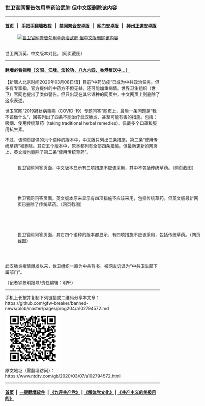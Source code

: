 ### 世卫官网警告勿用草药治武肺 但中文版删除该内容
------------------------

#### [首页](https://github.com/gfw-breaker/banned-news/blob/master/README.md) &nbsp;&nbsp;|&nbsp;&nbsp; [手把手翻墙教程](https://github.com/gfw-breaker/guides/wiki) &nbsp;&nbsp;|&nbsp;&nbsp; [禁闻聚合安卓版](https://github.com/gfw-breaker/bn-android) &nbsp;&nbsp;|&nbsp;&nbsp; [网门安卓版](https://github.com/oGate2/oGate) &nbsp;&nbsp;|&nbsp;&nbsp; [神州正道安卓版](https://github.com/SzzdOgate/update) 



<div><div class="featured_image">
 <a href="https://i.ntdtv.com/assets/uploads/2020/03/Untitled-3-copy.jpg" target="_blank">
  <figure>
   <img alt="世卫官网警告勿用草药治武肺 但中文版删除该内容" src="https://i.ntdtv.com/assets/uploads/2020/03/Untitled-3-copy.jpg"/>
  </figure><br/>
 </a>
 <span class="caption">
  世卫网页英、中文版本对比。（网页截图）
 </span>
</div>
</div><hr/>

#### [翻墙必看视频（文昭、江峰、法轮功、八九六四、香港反送中...）](https://github.com/gfw-breaker/banned-news/blob/master/pages/link3.md)

<div><div class="post_content" itemprop="articleBody">
 <p>
  【新唐人北京时间2020年03月08日讯】目前“中药防疫”已成为中共政治任务。但多有专家指，官方提供的中药方不但无益，还可能加重病情。世界卫生组织（世卫）官网也提出了类似警告。但只出现在其它语种的网页中，中文网页上则删除了这条表述。
 </p>
 <p>
  世卫官网“2019冠状病毒病（COVID-19）专题问答”网页上，最后一条问题是“我不该做什么”，回答列出了四条不能治疗武汉肺炎、甚至可能有害的措施。包括：吸烟、使用传统草药（taking traditional herbal remedies）、佩戴多个口罩和服用抗生素。
 </p>
 <p>
  不过，该网页提供的六个语种的版本中，中文版只列出三条措施，第二条“使用传统草药”被删除。其它五个版本中，原本都列有全部四条措施。但最新更新的网页上，英文版也删除了第二条“使用传统草药”。
 </p>
 <figure class="wp-caption aligncenter" id="attachment_102794575" style="width: 600px">
  <img alt="" class="wp-image-102794575 size-medium" src="https://i.ntdtv.com/assets/uploads/2020/03/ESgrGcNXkAE2YTr-600x1299.jpg">
   <br/><figcaption class="wp-caption-text">
    世卫官网问答页面，中文版本显示有三项措施不应该采用，其中不包括传统草药。（网页截图）
   </figcaption><br/>
  </img>
 </figure><br/>
 <p>
 </p>
 <figure class="wp-caption aligncenter" id="attachment_102794576" style="width: 600px">
  <img alt="" class="wp-image-102794576 size-medium" src="https://i.ntdtv.com/assets/uploads/2020/03/ESgrDMkWkAIiRis-600x1253.jpg">
   <br/><figcaption class="wp-caption-text">
    世卫官网问答页面，英文版本原来显示有四项措施不应该采用，包括传统草药。但英文版最新网页已删除了传统草药。（网页截图）
   </figcaption><br/>
  </img>
 </figure><br/>
 <p>
 </p>
 <figure class="wp-caption aligncenter" id="attachment_102794574" style="width: 600px">
  <img alt="" class="size-medium wp-image-102794574" src="https://i.ntdtv.com/assets/uploads/2020/03/Untitled-2-copy-600x710.jpg"/>
  <br/><figcaption class="wp-caption-text">
   世卫官网问答页面，其它四个语种的版本都显示，有四项措施不应该采用，包括传统草药。（网页截图）
  </figcaption><br/>
 </figure><br/>
 <p>
  武汉肺炎疫情爆发以来，世卫组织一直为中共背书，被网友讥讽为“中共卫生部下属部门”。
 </p>
 <p>
  （记者钟景明报导/责任编辑：明轩）
 </p>
 <div class="single_ad">
 </div>
</div>
</div>
<hr/>
手机上长按并复制下列链接或二维码分享本文章：<br/>
https://github.com/gfw-breaker/banned-news/blob/master/pages/prog204/a102794572.md <br/>
<a href='https://github.com/gfw-breaker/banned-news/blob/master/pages/prog204/a102794572.md'><img src='https://github.com/gfw-breaker/banned-news/blob/master/pages/prog204/a102794572.md.png'/></a> <br/>
原文地址（需翻墙访问）：https://www.ntdtv.com/gb/2020/03/07/a102794572.html


------------------------
#### [首页](https://github.com/gfw-breaker/banned-news/blob/master/README.md) &nbsp;|&nbsp; [一键翻墙软件](https://github.com/gfw-breaker/nogfw/blob/master/README.md) &nbsp;| [《九评共产党》](https://github.com/gfw-breaker/9ping.md/blob/master/README.md#九评之一评共产党是什么) | [《解体党文化》](https://github.com/gfw-breaker/jtdwh.md/blob/master/README.md) | [《共产主义的终极目的》](https://github.com/gfw-breaker/gczydzjmd.md/blob/master/README.md)


<img src='http://gfw-breaker.win/banned-news/pages/prog204/a102794572.md' width='0px' height='0px'/>